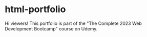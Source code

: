 # html-portfolio
Hi viewers! This portfolio is part of the "The Complete 2023 Web Development Bootcamp" course on Udemy.
